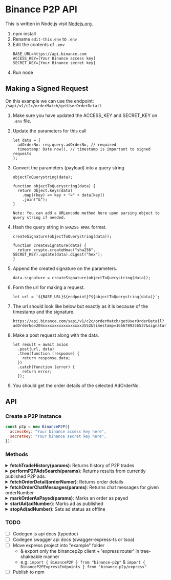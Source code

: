 # Binance P2P API

This is written in Node.js visit [Nodejs.org](https://nodejs.org/en/).

1. npm install
2. Rename `edit-this.env` to `.env`
3. Edit the contents of `.env`
   ```
   BASE_URL=https://api.binance.com
   ACCESS_KEY=[Your Binance access key]
   SECRET_KEY=[Your Binance secret key]
   ```
4. Run node

## Making a Signed Request

On this example we can use the endpoint: `/sapi/v1/c2c/orderMatch/getUserOrderDetail`

1. Make sure you have updated the ACCESS_KEY and SECRET_KEY on `.env` file.
2. Update the parameters for this call
   ```
   let data = {
     adOrderNo: req.query.adOrderNo, // required
     timestamp: Date.now(), // timestamp is important to signed requests
   };
   ```
3. Convert the parameters (payload) into a query string

   ```
   objectToQuerystring(data);

   function objectToQuerystring(data) {
     return Object.keys(data)
       .map((key) => key + "=" + data[key])
       .join("&");
   }

   Note: You can add a URLencode method here upon parsing object to query string if needed.
   ```

4. Hash the query string in `SHA256 HMAC` format.

   ```
   createSignature(objectToQuerystring(data));

   function createSignature(data) {
     return crypto.createHmac("sha256", SECRET_KEY).update(data).digest("hex");
   }
   ```

5. Append the created signature on the parameters.
   ```
   data.signature = createSignature(objectToQuerystring(data));
   ```
6. Form the url for making a request.
   ```
   let url = `${BASE_URL}${endpoint}?${objectToQuerystring(data)}`;
   ```
7. The url should look like below but exactly as it is because of the timestamp and the signature.
   ```
   https://api.binance.com/sapi/v1/c2c/orderMatch/getUserOrderDetail?adOrderNo=204xxxxxxxxxxxxxxxxx3552&timestamp=1666789356537&signature=172dd497d08f68fbd499185deacbd98d21c9df5b73e22d3941172baad648c5bf
   ```
8. Make a post request along with the data.
   ```
   let result = await axios
     .post(url, data)
     .then(function (response) {
       return response.data;
     })
     .catch(function (error) {
       return error;
     });
   ```
9. You should get the order details of the selected AdOrderNo.

## API

### Create a P2P instance

```js
const p2p = new BinanceP2P({
  accessKey: "Your binance access key here",
  secretKey: "Your binance secret key here",
});
```

### Methods

<details>

<summary><b>fetchTradeHistory(params)</b>: Returns history of P2P trades</summary>

- Params

```
{
  tradeType: "BUY" | "SELL"
}
```

- Result

```
TODO
```

</details>

<details>

<summary><b>performP2PAdsSearch(params)</b>: Returns results from currently published P2P ads.</summary>

- Params

```
{
  asset: "", // e.g: "USDT"
  fiat: "", // e.g: "USD"
  trade_type: "BUY" | "SELL", // default: "SELL"
  trans_amount: Number,  // default: 100
}
```

- Result

```
TODO
```

</details>

<details>

<summary><b>fetchOrderDetail(orderNumer)</b>: Returns order details</summary>

- Input:

  - orderNumber: String | Number

- Result

```
TODO
```

</details>

<details>

<summary><b>fetchOrderChatMessages(params)</b>: Returns chat messages for given orderNumber</summary>

- Params

```
{
  orderNumber: String | Number,
  page: Number, // default: 1
  rows: Number, // default: 10
}
```

- Result

```
TODO
```

</details>

<details>

<summary><b>markOrderAsPayed(params)</b>: Marks an order as payed</summary>

- Params:

```
{
  orerNumber: String,
  payId: String
}
```

- Result

```
TODO
```

</details>

<details>

<summary><b>startAd(adNumber)</b>: Marks ad as published</summary>

- Input:

  - adNumber: String | Number

- Result

```
TODO
```

</details>

<details>

<summary><b>stopAd(adNumber)</b>: Sets ad status as offline</summary>

- Input:

  - adNumber: String | Number

- Result

```
TODO
```

</details>

### TODO

- [ ] Codegen js api docs (typedoc)
- [ ] Codegen swagger api docs (swagger-express-ts or tsoa)
- [ ] Move express project into "example" folder
  - & export only the binancep2p client + 'express router' in tree-shakeable manner
  - e.g: `import { BinanceP2P } from "binance-p2p"` & `import { BinanceP2PExpressEndpoints } from "binance-p2p/express"`
- [ ] Publish to npm
